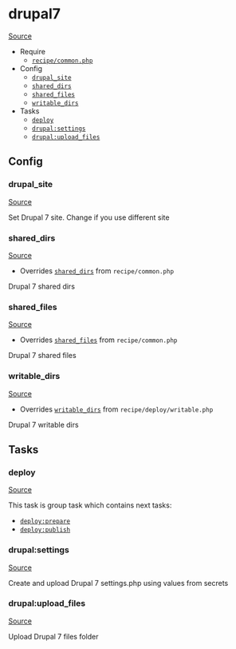 <!-- DO NOT EDIT THIS FILE! -->
<!-- Instead edit recipe/drupal7.php -->
<!-- Then run bin/docgen -->

# drupal7

[Source](/recipe/drupal7.php)



* Require
  * [`recipe/common.php`](/docs/recipe/common.md)
* Config
  * [`drupal_site`](#drupal_site)
  * [`shared_dirs`](#shared_dirs)
  * [`shared_files`](#shared_files)
  * [`writable_dirs`](#writable_dirs)
* Tasks
  * [`deploy`](#deploy)
  * [`drupal:settings`](#drupalsettings)
  * [`drupal:upload_files`](#drupalupload_files)

## Config
### drupal_site
[Source](https://github.com/deployphp/deployer/search?q=%22drupal_site%22+in%3Afile+language%3Aphp+path%3Arecipe+filename%3Adrupal7.php)

Set Drupal 7 site. Change if you use different site

### shared_dirs
[Source](https://github.com/deployphp/deployer/search?q=%22shared_dirs%22+in%3Afile+language%3Aphp+path%3Arecipe+filename%3Adrupal7.php)

* Overrides [`shared_dirs`](/docs/recipe/common.md#shared_dirs) from `recipe/common.php`

Drupal 7 shared dirs

### shared_files
[Source](https://github.com/deployphp/deployer/search?q=%22shared_files%22+in%3Afile+language%3Aphp+path%3Arecipe+filename%3Adrupal7.php)

* Overrides [`shared_files`](/docs/recipe/common.md#shared_files) from `recipe/common.php`

Drupal 7 shared files

### writable_dirs
[Source](https://github.com/deployphp/deployer/search?q=%22writable_dirs%22+in%3Afile+language%3Aphp+path%3Arecipe+filename%3Adrupal7.php)

* Overrides [`writable_dirs`](/docs/recipe/deploy/writable.md#writable_dirs) from `recipe/deploy/writable.php`

Drupal 7 writable dirs


## Tasks
### deploy
[Source](https://github.com/deployphp/deployer/search?q=%22deploy%22+in%3Afile+language%3Aphp+path%3Arecipe+filename%3Adrupal7.php)



This task is group task which contains next tasks:
* [`deploy:prepare`](/docs/recipe/common.md#deployprepare)
* [`deploy:publish`](/docs/recipe/common.md#deploypublish)


### drupal:settings
[Source](https://github.com/deployphp/deployer/search?q=%22drupal%3Asettings%22+in%3Afile+language%3Aphp+path%3Arecipe+filename%3Adrupal7.php)

Create and upload Drupal 7 settings.php using values from secrets

### drupal:upload_files
[Source](https://github.com/deployphp/deployer/search?q=%22drupal%3Aupload_files%22+in%3Afile+language%3Aphp+path%3Arecipe+filename%3Adrupal7.php)

Upload Drupal 7 files folder

